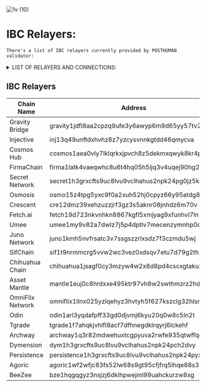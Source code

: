 ![1v (10)](https://github.com/Validator-POSTHUMAN/IBC-Relayers/assets/92199696/ca4e098d-6160-4535-806d-59b7a4951ccb)
# IBC Relayers: 
`There's a list of IBC relayers currently provided by POSTHUMAN validator:`

<details>
  <summary>LIST OF RELAYERS AND CONNECTIONS:</summary>

### 1. Gravity Bridge
[Relayer link](https://www.mintscan.io/gravity-bridge/account/gravity1jdfl8aa2cpzq9ufe3y6awyp6m9d65yy57tv2z4)
- Chihuahua Chain
- Juno Network
- Fetch-ai
- Osmosis
- Umee
- Colosseum (Firmachain)
- Injective
- Crescent

### 2. Injective
[Relayer link](https://www.mintscan.io/injective/address/inj13q49unftdxhvhz8z7yzcysvnnkgtdd46qmycva)
- Osmosis
- Juno Network
- G-bridge
- Chihuahua Chain
- Crescent
- Secret Network
- Stride
- Persistence

### 3. Cosmos Hub
[Relayer link](https://www.mintscan.io/cosmos/address/cosmos1aea0vly7lklqrkxjpvch8z5dekmxqwyk8kr4px)
- Osmosis
- Juno Network
- Archway
- Secret Network
- Stride
- Persistence

### 4. FirmaChain
[Relayer link](https://explorer.firmachain.dev/accounts/firma1latk4vaeqwhc8u6t4hq05h5ljq3v4uqej90hg2)
 - G-bridge

### 5. Secret Network
[Relayer link](https://www.mintscan.io/secret/address/secret1h3grxcfts9uc8lvu9vclhahus2npk24pg0jz5k)
- Cosmos Hub
- Osmosis
- Juno Network
- Injective
- Persistence

### 6. Osmosis
[Relayer link](https://www.mintscan.io/osmosis/account/osmo15z4tpg5yxc9f0a2xuh52hj0cpyz66y95atdg86)
- Chihuahua Chain
- Juno Network
- G-bridge
- Fetch-ai
- Umee
- SifChain
- OmniFlix
- Odin Protocol 
- Tgrade
- AssetMantle
- Cosmos Hub
- Injective
- Stride
- Persistence
- Agoric

### 7. Crescent
[Relayer link](cre12dmz39xehzuzzjrf3gz3s5aknr08jnhdz6m70v)
- G-bridge
- Juno Network
- AssetMantle
- Injective

### 8. Fetch.ai
[Relayer link](https://www.mintscan.io/fetchai/account/fetch19d723nkvnhkn8867kgfl5xmjyag9xfunhvl7ln)
- Juno Network
- G-bridge
- Osmosis

### 9. Umee
[Relayer link](https://www.mintscan.io/umee/account/umee1my9v82a7dwlz7j5p4dptlv7mecenzymnhp0d4g)
- G-bridge
- Osmosis
- Juno Network
- SifChain
- Archway

### 10. Juno Network
[Relayer link](https://www.mintscan.io/juno/account/juno1kmh5nvfrsatc3v7ssgszzrlxsdz7f3czmdu5wj)
- Chihuahua Chain
- OmniFlix
- SifChain
- Fetch-ai
- Osmosis
- G-bridge
- AssetMantle
- Crescent
- Cosmos Hub
- Stride
- Injective
- Umee
- Persistence

### 11. SifChain
[Relayer link](https://www.mintscan.io/sifchain/account/sif1t9nrmmcrg5vvw2wc3vez0xdsqv7etu7d79g2th)
- Juno Network
- OmniFlix
- Osmosis
- Umee
- Chihuahua Chain

### 12. Chihuahua Chain
[Relayer link](https://www.mintscan.io/chihuahua/account/chihuahua1jsagf0cy3mzyw4w2x8d8pd4cscxgtakuzkjcqq)
- OmniFlix
- SifChain
- Osmosis
- G-bridge
- Juno Network
- Injective

### 13. Asset Mantle
[Relayer link](https://www.mintscan.io/asset-mantle/account/mantle1euj0c8hrdxxe495ktr97vh8w2swthmzrz2hdmm)
- Osmosis
- Juno Network
- Crescent

### 14. OmniFlix Network
[Relayer link](https://www.mintscan.io/omniflix/account/omniflix1llnx025yzlqehyz3hvtyh5f627kszclg32hlsm)
- Osmosis
- Juno Network
- G-bridge
- Chihuahua Chain
- SifChain

### 15. Odin
[Relayer link](https://ping.pub/odin/account/odin1arl3yqdafpff33gd0djvmj6kyu20q0w8c5ln2t)
- Osmosis

### 16. Tgrade
[Relayer link](https://www.mintscan.io/tgrade/account/tgrade1f7ahqkjvhlfl8acf7dfhnegdklrqyrj6lckehf)
- Osmosis

### 17. Archway
[Relayer link](https://www.mintscan.io/archway/accounts/archway1q3r82mdwehuxtcgpyuva2rwfe935qtwffqey6h)
- Cosmos hub
- Osmosis
- Juno Network
- Umee

### 18. Dymension
[Relayer link](https://www.mintscan.io/dymension/address/dym1h3grxcfts9uc8lvu9vclhahus2npk24pch2dvy)
- Osmosis 
- Cosmos Hub 
- Secret Network
- Stride
- Neutron
- Noble
- Coreum

### 19. Persistence
[Relayer link](https://www.mintscan.io/persistence/address/persistence1h3grxcfts9uc8lvu9vclhahus2npk24pyxqc8w)
- Osmosis channel-6 
- Cosmos Hub channel-24
- Noble channel-132
- Secret Network channel-82
- Neutron channel-136
- Injective channel-41
- Juno channel-37

### 20. Agoric
[Relayer link](https://www.mintscan.io/agoric/address/agoric1wf2wfjc83fs52lw68s9gt95cfjfrq5lhqe88s3)
- Osmosis

### 21. BeeZee
[Relayer link](https://ping.pub/beezee/account/bze1hqgqgyz3nsjzj6dklhpwejml99uahckurzw8xg)

</details>

## IBC Relayers

| Chain Name         | Address                                                                 | Explorer Link                                                                 |
|--------------------|-------------------------------------------------------------------------|-------------------------------------------------------------------------------|
| Gravity Bridge     | gravity1jdfl8aa2cpzq9ufe3y6awyp6m9d65yy57tv2z4                          | [Link](https://www.mintscan.io/gravity-bridge/account/gravity1jdfl8aa2cpzq9ufe3y6awyp6m9d65yy57tv2z4) |
| Injective          | inj13q49unftdxhvhz8z7yzcysvnnkgtdd46qmycva                              | [Link](https://www.mintscan.io/injective/address/inj13q49unftdxhvhz8z7yzcysvnnkgtdd46qmycva) |
| Cosmos Hub         | cosmos1aea0vly7lklqrkxjpvch8z5dekmxqwyk8kr4px                            | [Link](https://www.mintscan.io/cosmos/address/cosmos1aea0vly7lklqrkxjpvch8z5dekmxqwyk8kr4px) |
| FirmaChain         | firma1latk4vaeqwhc8u6t4hq05h5ljq3v4uqej90hg2                             | [Link](https://explorer.firmachain.dev/accounts/firma1latk4vaeqwhc8u6t4hq05h5ljq3v4uqej90hg2) |
| Secret Network     | secret1h3grxcfts9uc8lvu9vclhahus2npk24pg0jz5k                           | [Link](https://www.mintscan.io/secret/address/secret1h3grxcfts9uc8lvu9vclhahus2npk24pg0jz5k) |
| Osmosis            | osmo15z4tpg5yxc9f0a2xuh52hj0cpyz66y95atdg86                             | [Link](https://www.mintscan.io/osmosis/account/osmo15z4tpg5yxc9f0a2xuh52hj0cpyz66y95atdg86) |
| Crescent           | cre12dmz39xehzuzzjrf3gz3s5aknr08jnhdz6m70v                              | [Link](https://www.mintscan.io/crescent/account/cre12dmz39xehzuzzjrf3gz3s5aknr08jnhdz6m70v) |
| Fetch.ai           | fetch19d723nkvnhkn8867kgfl5xmjyag9xfunhvl7ln                             | [Link](https://www.mintscan.io/fetchai/account/fetch19d723nkvnhkn8867kgfl5xmjyag9xfunhvl7ln) |
| Umee               | umee1my9v82a7dwlz7j5p4dptlv7mecenzymnhp0d4g                             | [Link](https://www.mintscan.io/umee/account/umee1my9v82a7dwlz7j5p4dptlv7mecenzymnhp0d4g) |
| Juno Network       | juno1kmh5nvfrsatc3v7ssgszzrlxsdz7f3czmdu5wj                             | [Link](https://www.mintscan.io/juno/account/juno1kmh5nvfrsatc3v7ssgszzrlxsdz7f3czmdu5wj) |
| SifChain           | sif1t9nrmmcrg5vvw2wc3vez0xdsqv7etu7d79g2th                              | [Link](https://www.mintscan.io/sifchain/account/sif1t9nrmmcrg5vvw2wc3vez0xdsqv7etu7d79g2th) |
| Chihuahua Chain    | chihuahua1jsagf0cy3mzyw4w2x8d8pd4cscxgtakuzkjcqq                         | [Link](https://www.mintscan.io/chihuahua/account/chihuahua1jsagf0cy3mzyw4w2x8d8pd4cscxgtakuzkjcqq) |
| Asset Mantle       | mantle1euj0c8hrdxxe495ktr97vh8w2swthmzrz2hdmm                            | [Link](https://www.mintscan.io/asset-mantle/account/mantle1euj0c8hrdxxe495ktr97vh8w2swthmzrz2hdmm) |
| OmniFlix Network   | omniflix1llnx025yzlqehyz3hvtyh5f627kszclg32hlsm                         | [Link](https://www.mintscan.io/omniflix/account/omniflix1llnx025yzlqehyz3hvtyh5f627kszclg32hlsm) |
| Odin               | odin1arl3yqdafpff33gd0djvmj6kyu20q0w8c5ln2t                              | [Link](https://ping.pub/odin/account/odin1arl3yqdafpff33gd0djvmj6kyu20q0w8c5ln2t) |
| Tgrade             | tgrade1f7ahqkjvhlfl8acf7dfhnegdklrqyrj6lckehf                           | [Link](https://www.mintscan.io/tgrade/account/tgrade1f7ahqkjvhlfl8acf7dfhnegdklrqyrj6lckehf) |
| Archway            | archway1q3r82mdwehuxtcgpyuva2rwfe935qtwffqey6h                          | [Link](https://www.mintscan.io/archway/accounts/archway1q3r82mdwehuxtcgpyuva2rwfe935qtwffqey6h) |
| Dymension          | dym1h3grxcfts9uc8lvu9vclhahus2npk24pch2dvy                               | [Link](https://www.mintscan.io/dymension/address/dym1h3grxcfts9uc8lvu9vclhahus2npk24pch2dvy) |
| Persistence        | persistence1h3grxcfts9uc8lvu9vclhahus2npk24pyxqc8w                      | [Link](https://www.mintscan.io/persistence/address/persistence1h3grxcfts9uc8lvu9vclhahus2npk24pyxqc8w) |
| Agoric             | agoric1wf2wfjc83fs52lw68s9gt95cfjfrq5lhqe88s3                            | [Link](https://www.mintscan.io/agoric/address/agoric1wf2wfjc83fs52lw68s9gt95cfjfrq5lhqe88s3) |
| BeeZee             | bze1hqgqgyz3nsjzj6dklhpwejml99uahckurzw8xg                               | [Link](https://ping.pub/beezee/account/bze1hqgqgyz3nsjzj6dklhpwejml99uahckurzw8xg) |


